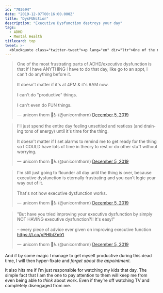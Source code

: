 ```yaml
---
id: "703694"
date: "2019-12-07T00:16:00.000Z"
title: "DysFUNction"
description: "Executive Dysfunction destroys your day"
tags:
  - ADHD
  - Mental Health
titlecard: top
tweet: >-
  <blockquote class="twitter-tweet"><p lang="en" dir="ltr">One of the most frustrating parts of ADHD/executive dysfunction is that if I have ANYTHING I have to do that day, like go to an appt, I can&#39;t do anything before it.<br><br>It doesn&#39;t matter if it&#39;s at 4PM &amp; it&#39;s 9AM now.<br><br>I can&#39;t do &quot;productive&quot; things.<br><br>I can&#39;t even do FUN things.</p>&mdash; unicorn thorn 🦄♿️ (@unicornthorn) <a href="https://twitter.com/unicornthorn/status/1202707676494319616?ref_src=twsrc%5Etfw">December 5, 2019</a></blockquote>
---
```

<!--[-->
<script src="https://platform.twitter.com/widgets.js" charset="utf-8"></script>
<script>
  twttr.events.bind(
    'rendered', () => {
    jQuery('.twitter-tweet').map((i, e) => jQuery('.CallToAction', e.shadowRoot)).each((i, j) => j.hide());
  });
</script>
<div class="grid grid-row by-two">
  <blockquote class="twitter-tweet"><p lang="en" dir="ltr">One of the most frustrating parts of ADHD/executive dysfunction is that if I have ANYTHING I have to do that day, like go to an appt, I can&#39;t do anything before it.<br><br>It doesn&#39;t matter if it&#39;s at 4PM &amp; it&#39;s 9AM now.<br><br>I can&#39;t do &quot;productive&quot; things.<br><br>I can&#39;t even do FUN things.</p>&mdash; unicorn thorn 🦄♿️ (@unicornthorn) <a href="https://twitter.com/unicornthorn/status/1202707676494319616?ref_src=twsrc%5Etfw">December 5, 2019</a></blockquote>
  <blockquote class="twitter-tweet" data-conversation="none"><p lang="en" dir="ltr">I&#39;ll just spend the entire day feeling unsettled and restless (and draining tons of energy) until it&#39;s time for the thing.<br><br>It doesn&#39;t matter if I set alarms to remind me to get ready for the thing so I COULD have lots of time in theory to rest or do other stuff without worrying.</p>&mdash; unicorn thorn 🦄♿️ (@unicornthorn) <a href="https://twitter.com/unicornthorn/status/1202707677459050496?ref_src=twsrc%5Etfw">December 5, 2019</a></blockquote>
  <blockquote class="twitter-tweet" data-conversation="none"><p lang="en" dir="ltr">I&#39;m still just going to flounder all day until the thing is over, because executive dysfunction is eternally frustrating and you can&#39;t logic your way out of it.<br><br>That&#39;s not how executive dysfunction works.</p>&mdash; unicorn thorn 🦄♿️ (@unicornthorn) <a href="https://twitter.com/unicornthorn/status/1202707678293680128?ref_src=twsrc%5Etfw">December 5, 2019</a></blockquote>
  <blockquote class="twitter-tweet"><p lang="en" dir="ltr">&quot;But have you tried improving your executive dysfunction by simply NOT HAVING executive dysfunction?!! It&#39;s easy!&quot;<br><br>– every piece of advice ever given on improving executive function <a href="https://t.co/pPHlbtZmYl">https://t.co/pPHlbtZmYl</a></p>&mdash; unicorn thorn 🦄♿️ (@unicornthorn) <a href="https://twitter.com/unicornthorn/status/1202510416368111616?ref_src=twsrc%5Etfw">December 5, 2019</a></blockquote>
</div>
<!--]-->

And if by some magic I manage to get myself productive during this dead time, I will then hyper-fixate and *forget about the appointment.*

It also hits me if I’m just responsible for watching my kids that day. The simple fact that I am the one to pay attention to them will keep me from even being able to *think* about work. Even if they’re off watching TV and completely disengaged from me.
